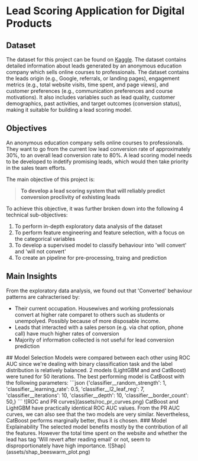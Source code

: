 # Lead Scoring Application for Digital Products

## Dataset

The dataset for this project can be found on [Kaggle](https://www.kaggle.com/datasets/amritachatterjee09/lead-scoring-dataset).
The dataset contains detailed information about leads generated by an anonymous education company which sells online courses to professionals. 
The dataset contains the leads origin (e.g., Google, referrals, or landing pages), engagement metrics (e.g., total website visits, time spent, and page views), and customer preferences (e.g., communication preferences and course motivations). It also includes variables such as lead quality, customer demographics, past activities, and target outcomes (conversion status), making it suitable for building a lead scoring model.


## Objectives
An anonymous education company sells online courses to professionals. They want to go from the current low lead conversion rate of approximately 30%, to an overall lead conversion rate to 80%. A lead scoring model needs to be developed to indetify promising leads, which would then take priority in the sales team efforts. 

The main objective of this project is:

> **To develop a lead scoring system that will reliably predict conversion proclivity of exhisting leads**

To achieve this objective, it was further broken down into the following 4 technical sub-objectives:

1. To perform in-depth exploratory data analysis of the dataset
2. To perform feature engineering and feature selection, with a focus on the categorical variables
3. To develop a supervised model to classify behaviour into 'will convert' and 'will not convert'
4. To create an pipeline for pre-processing, traing and prediction

## Main Insights

From the exploratory data analysis, we found out that 'Converted' behaviour patterns are cahracterised by:

* Their current occupation. Housewives and working professionals convert at higher rate comparet to others such as students or unempolyed. Possibly because of more disposable income.
* Leads that interacted with a sales person (e.g. via chat option, phone call) have much higher rates of conversion
* Majority of information collected is not useful for lead conversion prediction

<!-- ## Features Selection 

The dataset came with many multi-categorical features with low predictive power. Thorough feature selection including importance feature selection was performed. Columns dropped were ..... 
This achieved a  __ increase in ptocessing time and a __ decrease in space. 

As a result of this feature engineering work, the ROC AUC for the final model has increased by 30% and has improved F1 score uplift from the baseline model from 1.5 to 1.8. --!>

## Model Selection

Models were compared between each other using ROC AUC since we're dealing with binary classification task and the label distribution is relatively balanced.
2 models (LightGBM and and CatBoost) were tuned for 50 iterations. 
The best performing model is CatBoost with the following parameters:
```json
{'classifier__random_strength': 1,
 'classifier__learning_rate': 0.5,
 'classifier__l2_leaf_reg': 7,
 'classifier__iterations': 10,
 'classifier__depth': 10,
 'classifier__border_count': 50,}
```

 ![ROC and PR curves](assets/roc_pr_curves.png)


CatBoost and LightGBM  have practically identical ROC AUC values. From the PR AUC curves, we can also see that the two models are very similar. Nevertheless, CatBoost performs marginally better, thus it is chosen.

### Model Explainability
The selected model benefits mostly by the contribution of all the features. However the total time spent on the website and whether the lead has tag 'Will revert after reading email' or not, seem to disproportionately have high importance. 

![Shap](assets/shap_beeswarm_plot.png)




